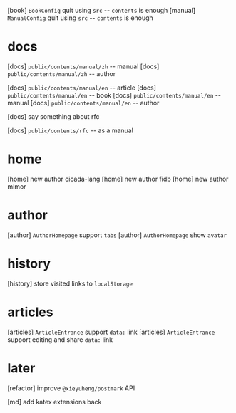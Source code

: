 [book] `BookConfig` quit using `src` -- `contents` is enough
[manual] `ManualConfig` quit using `src` -- `contents` is enough

# docs

[docs] `public/contents/manual/zh` -- manual
[docs] `public/contents/manual/zh` -- author

[docs] `public/contents/manual/en` -- article
[docs] `public/contents/manual/en` -- book
[docs] `public/contents/manual/en` -- manual
[docs] `public/contents/manual/en` -- author

[docs] say something about rfc

[docs] `public/contents/rfc` -- as a manual

# home

[home] new author cicada-lang
[home] new author fidb
[home] new author mimor

# author

[author] `AuthorHomepage` support `tabs`
[author] `AuthorHomepage` show `avatar`

# history

[history] store visited links to `localStorage`

# articles

[articles] `ArticleEntrance` support `data:` link
[articles] `ArticleEntrance` support editing and share `data:` link

# later

[refactor] improve `@xieyuheng/postmark` API

[md] add katex extensions back
